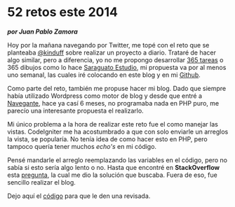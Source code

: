 # 52 retos este 2014
__*por Juan Pablo Zamora*__

Hoy por la mañana navegando por Twitter, me topé con el reto que se planteaba [@kinduff] sobre realizar un proyecto a diario. Trataré de hacer algo similar, pero a diferencia, yo no me propongo desarrollar [365 tareas] o 365 dibujos como lo hace [Saraguato Estudio], mi propuesta va por al menos uno semanal, las cuales iré colocando en este blog y en mi [Github].

Como parte del reto, también me propuse hacer mi blog. Dado que siempre había utilizado Wordpress como motor de blog y desde que entré a [Navegante], hace ya casí 6 meses, no programaba nada en PHP puro, me parecío una interesante propuesta el realizarlo.

Mi único problema a la hora de realizar este reto fue el como manejar las vistas. CodeIgniter me ha acostumbrado a que con solo enviarle un arreglos la vista, se popularía. No tenía idea de como hacer esto en PHP, pero tampoco quería tener muchos *echo's* en mi código.

Pensé mandarle el arreglo reemplazando las variables en el código, pero no sabía si esto sería algo lento o no. Hasta que encontré en **StackOverflow** esta [pregunta], la cual me dio la solución que buscaba. Fuera de eso, fue sencillo realizar el blog.

Dejo aquí el [código] para que le den una revisada.

[@Kinduff]:https://twitter.com/kinduff/status/419293880186441728
[365 tareas]:http://abarcarodriguez.com/365/show?e=1
[Navegante]:http://navegantes.mx
[Github]:http://github.com/jupazave
[pregunta]:http://stackoverflow.com/questions/62617/whats-the-best-way-to-separate-php-code-and-html
[código]:https://github.com/jupazave/markdown-php-blog
[Saraguato Estudio]:https://www.facebook.com/media/set/?set=a.411947438907655.1073741842.244944605607940&type=1